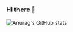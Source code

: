 ### Hi there 👋
![Anurag's GitHub stats](https://github-readme-stats.vercel.app/api?username=Arjn&show_icons=true&theme=tokyonight)
<!--
**Arjunyuvaraj/Arjunyuvaraj** is a ✨ _special_ ✨ repository because its `README.md` (this file) appears on your GitHub profile.

Here are some ideas to get you started:

- 🔭 I’m currently working on ...
- 🌱 I’m currently learning ...
- 👯 I’m looking to collaborate on ...
- 🤔 I’m looking for help with ...
- 💬 Ask me about ...
- 📫 How to reach me: ...
- 😄 Pronouns: ...
- ⚡ Fun fact: ...
-->
